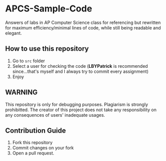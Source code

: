# APCS-Sample-Code
Answers of labs in AP Computer Science class for referencing but rewritten for maximum efficiency/minimal lines of code, while still being readable and elegant.

## How to use this repository

1. Go to ``src`` folder
2. Select a user for checking the code (**LBYPatrick** is recommended since...that's myself and I always try to commit every assignment)
3. Enjoy

## WARNING
This repository is only for debugging purposes. Plagiarism is strongly prohibitted. The creator of this project does not take any responsibility on any consequences of users' inadequate usages.

## Contribution Guide

1. Fork this repository
2. Commit changes on your fork
3. Open a pull request.

